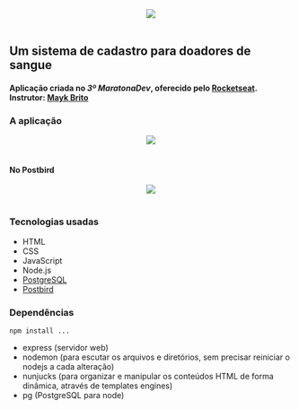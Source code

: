 <div align="center">
  <img src="https://i.imgur.com/Yzv7udf.png">
 </div><br>
 
 
 ## Um sistema de cadastro para doadores de sangue
#### Aplicação criada no *3º MaratonaDev*, oferecido pelo [Rocketseat](https://rocketseat.com.br/). Instrutor: [Mayk Brito](https://github.com/maykbrito)
 
 ### A aplicação 
 
 <div align="center" width=50px>
  <img src="https://i.imgur.com/u51i17R.png">
 </div><br>
 
 #### No Postbird
 
  <div align="center">
    <img src="https://i.imgur.com/r6hYFTR.png">
  </div><br>
 
  ### Tecnologias usadas

- HTML
- CSS
- JavaScript
- Node.js
- [PostgreSQL](https://www.postgresql.org/download/)
- [Postbird](https://www.electronjs.org/apps/postbird)

### Dependências 

`npm install ... `

- express (servidor web) 
- nodemon (para escutar os arquivos e diretórios, sem precisar reiniciar o nodejs a cada alteração)
- nunjucks (para organizar e manipular os conteúdos HTML de forma dinâmica, através de templates engines)
- pg (PostgreSQL para node)

